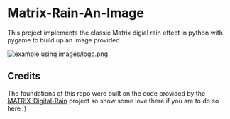 # Matrix-Rain-An-Image
This project implements the classic Matrix digial rain effect in python with pygame to build up an image provided

![example using images/logo.png](https://imgur.com/nD5L8n7.gif)


## Credits

The foundations of this repo were built on the code provided by the [MATRIX-Digital-Rain](https://github.com/StanislavPetrovV/MATRIX-Digital-Rain) project so show some love there if you are to do so here :)
